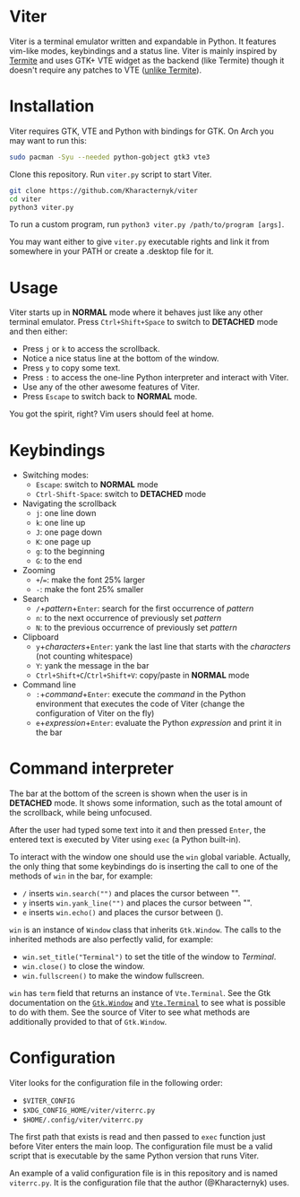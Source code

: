 # Viter
Viter is a terminal emulator written and expandable in Python. It features vim-like modes, keybindings and a status line. Viter is mainly inspired by [Termite](https://github.com/thestinger/termite) and uses GTK+ VTE widget as the backend (like Termite) though it doesn't require any patches to VTE ([unlike Termite](https://github.com/thestinger/termite#dependencies)).

# Installation
Viter requires GTK, VTE and Python with bindings for GTK. On Arch you may want to run this:
```bash
sudo pacman -Syu --needed python-gobject gtk3 vte3
```
Clone this repository. Run `viter.py` script to start Viter.
```bash
git clone https://github.com/Kharacternyk/viter
cd viter
python3 viter.py
```
To run a custom program, run `python3 viter.py /path/to/program [args]`.

You may want either to give `viter.py` executable rights and link it from somewhere in your PATH or create a .desktop file for it.

# Usage
Viter starts up in **NORMAL** mode where it behaves just like any other terminal emulator. Press `Ctrl+Shift+Space` to switch to **DETACHED** mode and then either:
- Press `j` or `k` to access the scrollback.
- Notice a nice status line at the bottom of the window.
- Press `y` to copy some text.
- Press `:` to access the one-line Python interpreter and interact with Viter.
- Use any of the other awesome features of Viter.
- Press `Escape` to switch back to **NORMAL** mode.

You got the spirit, right? Vim users should feel at home.

# Keybindings
- Switching modes:
    - `Escape`: switch to **NORMAL** mode
    - `Ctrl-Shift-Space`: switch to **DETACHED** mode
- Navigating the scrollback
    - `j`: one line down
    - `k`: one line up
    - `J`: one page down
    - `K`: one page up
    - `g`: to the beginning
    - `G`: to the end
- Zooming
    - `+`/`=`: make the font 25% larger
    - `-`: make the font 25% smaller
- Search
    - `/`+_pattern_+`Enter`: search for the first occurrence of _pattern_
    - `n`: to the next occurrence of previously set _pattern_
    - `N`: to the previous occurrence of previously set _pattern_
- Clipboard
    - `y`+_characters_+`Enter`: yank the last line that starts with the _characters_ (not counting whitespace)
    - `Y`: yank the message in the bar
    - `Ctrl+Shift+C`/`Ctrl+Shift+V`: copy/paste in **NORMAL** mode
- Command line
    - `:`+_command_+`Enter`: execute the _command_ in the Python environment that executes the code of Viter (change the configuration of Viter on the fly)
    - `e`+_expression_+`Enter`: evaluate the Python _expression_ and print it in the bar

# Command interpreter
The bar at the bottom of the screen is shown when the user is in **DETACHED** mode. It shows some information, such as the total amount of the scrollback, while being unfocused.

After the user had typed some text into it and then pressed `Enter`, the entered text is executed by Viter using `exec` (a Python built-in).

To interact with the window one should use the `win` global variable. Actually, the only thing that some keybindings do is inserting the call to one of the methods of `win` in the bar, for example:
- `/` inserts `win.search("")` and places the cursor between "".
- `y` inserts `win.yank_line("")` and places the cursor between "".
- `e` inserts `win.echo()` and places the cursor between ().

`win` is an instance of `Window` class that inherits `Gtk.Window`. The calls to the inherited methods are also perfectly valid, for example:
- `win.set_title("Terminal")` to set the title of the window to _Terminal_.
- `win.close()` to close the window.
- `win.fullscreen()` to make the window fullscreen.

`win` has `term` field that returns an instance of `Vte.Terminal`. See the Gtk documentation on the [`Gtk.Window`](https://lazka.github.io/pgi-docs/Gtk-3.0/classes/Window.html) and [`Vte.Terminal`](https://lazka.github.io/pgi-docs/Vte-2.91/classes/Terminal.html) to see what is possible to do with them. See the source of Viter to see what methods are additionally provided to that of `Gtk.Window`.

# Configuration
Viter looks for the configuration file in the following order:
- `$VITER_CONFIG`
- `$XDG_CONFIG_HOME/viter/viterrc.py`
- `$HOME/.config/viter/viterrc.py`

The first path that exists is read and then passed to `exec` function just before Viter enters the main loop. The configuration file must be a valid script that is executable by the same Python version that runs Viter.

An example of a valid configuration file is in this repository and is named `viterrc.py`. It is the configuration file that the author (@Kharacternyk) uses.

